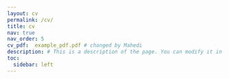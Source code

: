```yaml
---
layout: cv
permalink: /cv/
title: cv
nav: true
nav_order: 5
cv_pdf:  example_pdf.pdf # changed by Mahedi
description: # This is a description of the page. You can modify it in '_pages/cv.md'. You can also change or remove the top pdf download button.
toc:
  sidebar: left
---
```

